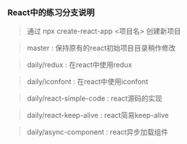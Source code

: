 ### React中的练习分支说明

> 通过  npx create-react-app <项目名> 创建新项目

> master :  保持原有的react初始项目目录稍作修改

> daily/redux : 在react中使用redux

> daily/iconfont : 在react中使用iconfont

> daily/react-simple-code : react源码的实现

> daily/react-keep-alive : react简易keep-alive

> daily/async-component : react异步加载组件


